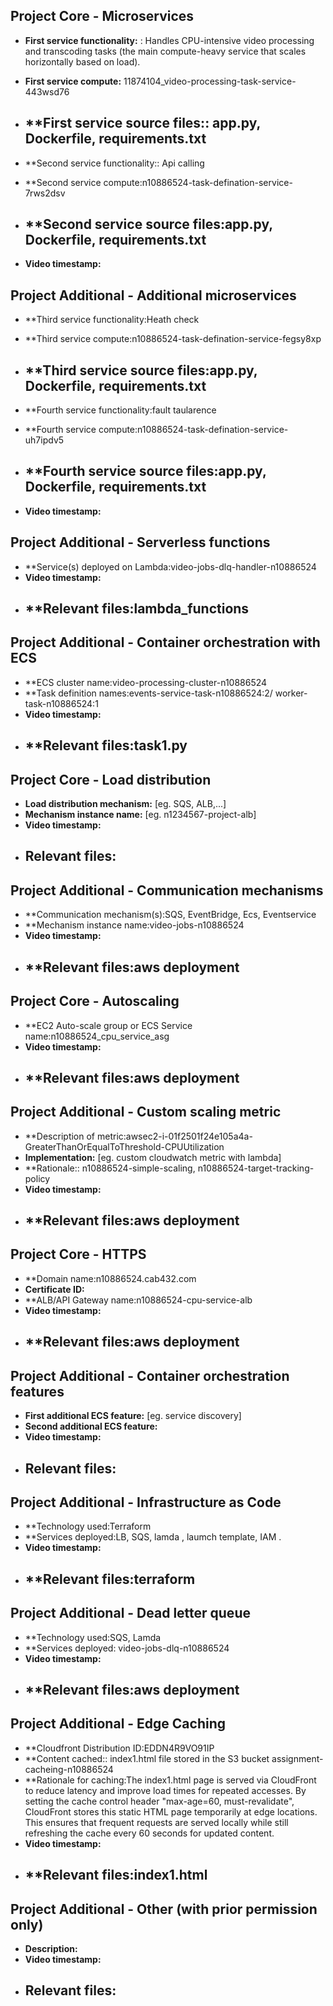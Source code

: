 ## Project Core - Microservices

- **First service functionality:** : Handles CPU-intensive video processing and transcoding tasks (the main compute-heavy service that scales horizontally based on load).
- **First service compute:** 11874104_video-processing-task-service-443wsd76
- **First service source files:: app.py, Dockerfile, requirements.txt
  - 

- **Second service functionality:: Api calling 
- **Second service compute:n10886524-task-defination-service-7rws2dsv
- **Second service source files:app.py, Dockerfile, requirements.txt
  - 

- **Video timestamp:**


## Project Additional - Additional microservices

- **Third service functionality:Heath check 
- **Third service compute:n10886524-task-defination-service-fegsy8xp
- **Third service source files:app.py, Dockerfile, requirements.txt
  - 

- **Fourth service functionality:fault taularence
- **Fourth service compute:n10886524-task-defination-service-uh7ipdv5


- **Fourth service source files:app.py, Dockerfile, requirements.txt
  - 

- **Video timestamp:**


## Project Additional - Serverless functions

- **Service(s) deployed on Lambda:video-jobs-dlq-handler-n10886524
- **Video timestamp:**
- **Relevant files:lambda_functions
    -


## Project Additional - Container orchestration with ECS 

- **ECS cluster name:video-processing-cluster-n10886524
- **Task definition names:events-service-task-n10886524:2/ worker-task-n10886524:1
- **Video timestamp:**
- **Relevant files:task1.py
    -


## Project Core - Load distribution

- **Load distribution mechanism:** [eg. SQS, ALB,...]
- **Mechanism instance name:** [eg. n1234567-project-alb]
- **Video timestamp:**
- **Relevant files:**
    -


## Project Additional - Communication mechanisms

- **Communication mechanism(s):SQS, EventBridge, Ecs, Eventservice
- **Mechanism instance name:video-jobs-n10886524
- **Video timestamp:**
- **Relevant files:aws deployment
    -


## Project Core - Autoscaling

- **EC2 Auto-scale group or ECS Service name:n10886524_cpu_service_asg
- **Video timestamp:**
- **Relevant files:aws deployment
    -


## Project Additional - Custom scaling metric

- **Description of metric:awsec2-i-01f2501f24e105a4a-GreaterThanOrEqualToThreshold-CPUUtilization
- **Implementation:** [eg. custom cloudwatch metric with lambda]
- **Rationale:: n10886524-simple-scaling, n10886524-target-tracking-policy
- **Video timestamp:**
- **Relevant files:aws deployment
    -


## Project Core - HTTPS

- **Domain name:n10886524.cab432.com
- **Certificate ID:**
- **ALB/API Gateway name:n10886524-cpu-service-alb
- **Video timestamp:**
- **Relevant files:aws deployment
    -


## Project Additional - Container orchestration features

- **First additional ECS feature:** [eg. service discovery]
- **Second additional ECS feature:**
- **Video timestamp:**
- **Relevant files:**
    -


## Project Additional - Infrastructure as Code

- **Technology used:Terraform
- **Services deployed:LB, SQS, lamda , laumch template, IAM .
- **Video timestamp:**
- **Relevant files:terraform
    -


## Project Additional - Dead letter queue

- **Technology used:SQS, Lamda  
- **Services deployed: video-jobs-dlq-n10886524
- **Video timestamp:**
- **Relevant files:aws deployment
    -


## Project Additional - Edge Caching

- **Cloudfront Distribution ID:EDDN4R9VO91IP
- **Content cached:: index1.html file stored in the S3 bucket assignment-cacheing-n10886524
- **Rationale for caching:The index1.html page is served via CloudFront to reduce latency and improve load times for repeated accesses. By setting the cache control header "max-age=60, must-revalidate", CloudFront stores this static HTML page temporarily at edge locations. This ensures that frequent requests are served locally while still refreshing the cache every 60 seconds for updated content.
- **Video timestamp:**
- **Relevant files:index1.html
    -


## Project Additional - Other (with prior permission only)

- **Description:**
- **Video timestamp:**
- **Relevant files:**
    -
